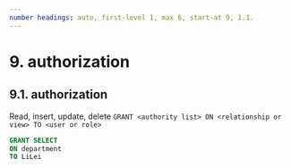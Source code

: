 ```yaml
---
number headings: auto, first-level 1, max 6, start-at 9, 1.1.
---
```

# 9. authorization

## 9.1. authorization

Read, insert, update, delete
`GRANT <authority list> ON <relationship or view> TO <user or role>`

```sql
GRANT SELECT 
ON department
TO LiLei

```